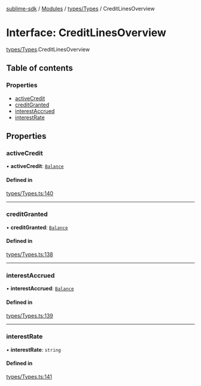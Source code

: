 [sublime-sdk](../README.md) / [Modules](../modules.md) / [types/Types](../modules/types_Types.md) / CreditLinesOverview

# Interface: CreditLinesOverview

[types/Types](../modules/types_Types.md).CreditLinesOverview

## Table of contents

### Properties

- [activeCredit](types_Types.CreditLinesOverview.md#activecredit)
- [creditGranted](types_Types.CreditLinesOverview.md#creditgranted)
- [interestAccrued](types_Types.CreditLinesOverview.md#interestaccrued)
- [interestRate](types_Types.CreditLinesOverview.md#interestrate)

## Properties

### activeCredit

• **activeCredit**: [`Balance`](types_Types.Balance.md)

#### Defined in

[types/Types.ts:140](https://github.com/sublime-finance/sublime-sdk/blob/c4b3a81/src/types/Types.ts#L140)

___

### creditGranted

• **creditGranted**: [`Balance`](types_Types.Balance.md)

#### Defined in

[types/Types.ts:138](https://github.com/sublime-finance/sublime-sdk/blob/c4b3a81/src/types/Types.ts#L138)

___

### interestAccrued

• **interestAccrued**: [`Balance`](types_Types.Balance.md)

#### Defined in

[types/Types.ts:139](https://github.com/sublime-finance/sublime-sdk/blob/c4b3a81/src/types/Types.ts#L139)

___

### interestRate

• **interestRate**: `string`

#### Defined in

[types/Types.ts:141](https://github.com/sublime-finance/sublime-sdk/blob/c4b3a81/src/types/Types.ts#L141)
